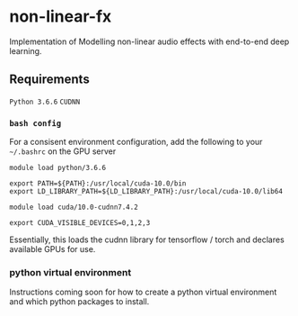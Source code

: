 # non-linear-fx
Implementation of Modelling non-linear audio effects with end-to-end deep learning.

## Requirements
`Python 3.6.6`
`CUDNN`

### `bash config`
For a consisent environment configuration, add the following to your `~/.bashrc` on the GPU server

```
module load python/3.6.6

export PATH=${PATH}:/usr/local/cuda-10.0/bin
export LD_LIBRARY_PATH=${LD_LIBRARY_PATH}:/usr/local/cuda-10.0/lib64

module load cuda/10.0-cudnn7.4.2

export CUDA_VISIBLE_DEVICES=0,1,2,3
```

Essentially, this loads the cudnn library for tensorflow / torch and declares available GPUs for use.

### python virtual environment
Instructions coming soon for how to create a python virtual environment and which python packages to install.

